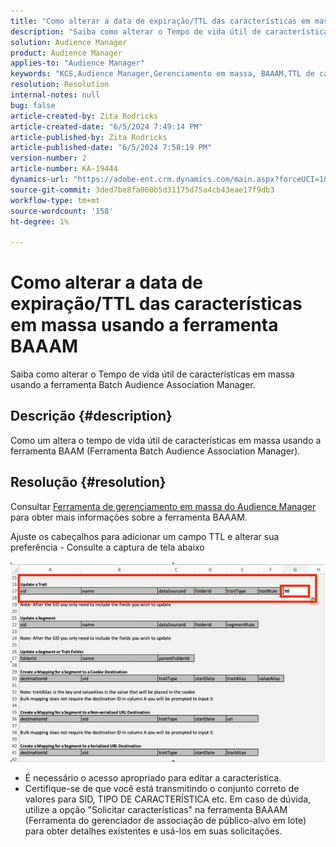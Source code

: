 ```yaml
---
title: "Como alterar a data de expiração/TTL das características em massa usando a ferramenta BAAAM"
description: "Saiba como alterar o Tempo de vida útil de características em massa usando a ferramenta Batch Audience Association Manager."
solution: Audience Manager
product: Audience Manager
applies-to: "Audience Manager"
keywords: "KCS,Audience Manager,Gerenciamento em massa, BAAAM,TTL de característica"
resolution: Resolution
internal-notes: null
bug: false
article-created-by: Zita Rodricks
article-created-date: "6/5/2024 7:49:14 PM"
article-published-by: Zita Rodricks
article-published-date: "6/5/2024 7:58:19 PM"
version-number: 2
article-number: KA-19444
dynamics-url: "https://adobe-ent.crm.dynamics.com/main.aspx?forceUCI=1&pagetype=entityrecord&etn=knowledgearticle&id=aa7d68ab-7423-ef11-840a-000d3a372703"
source-git-commit: 3ded7be8fa060b5d31175d75a4cb43eae17f9db3
workflow-type: tm+mt
source-wordcount: '158'
ht-degree: 1%

---
```


# Como alterar a data de expiração/TTL das características em massa usando a ferramenta BAAAM


Saiba como alterar o Tempo de vida útil de características em massa usando a ferramenta Batch Audience Association Manager.

## Descrição {#description}

Como um altera o tempo de vida útil de características em massa usando a ferramenta BAAM (Ferramenta Batch Audience Association Manager).

## Resolução {#resolution}


Consultar [Ferramenta de gerenciamento em massa do Audience Manager](https://experienceleague.adobe.com/en/docs/audience-manager/user-guide/reference/bulk-management-tools/bulk-management-intro) para obter mais informações sobre a ferramenta BAAAM.

Ajuste os cabeçalhos para adicionar um campo TTL e alterar sua preferência - Consulte a captura de tela abaixo

![](assets/4bbed5f6-20d0-ec11-a7b5-0022480a8753.png)



- É necessário o acesso apropriado para editar a característica.
- Certifique-se de que você está transmitindo o conjunto correto de valores para SID, TIPO DE CARACTERÍSTICA etc. Em caso de dúvida, utilize a opção &quot;Solicitar características&quot; na ferramenta BAAAM (Ferramenta do gerenciador de associação de público-alvo em lote) para obter detalhes existentes e usá-los em suas solicitações.

